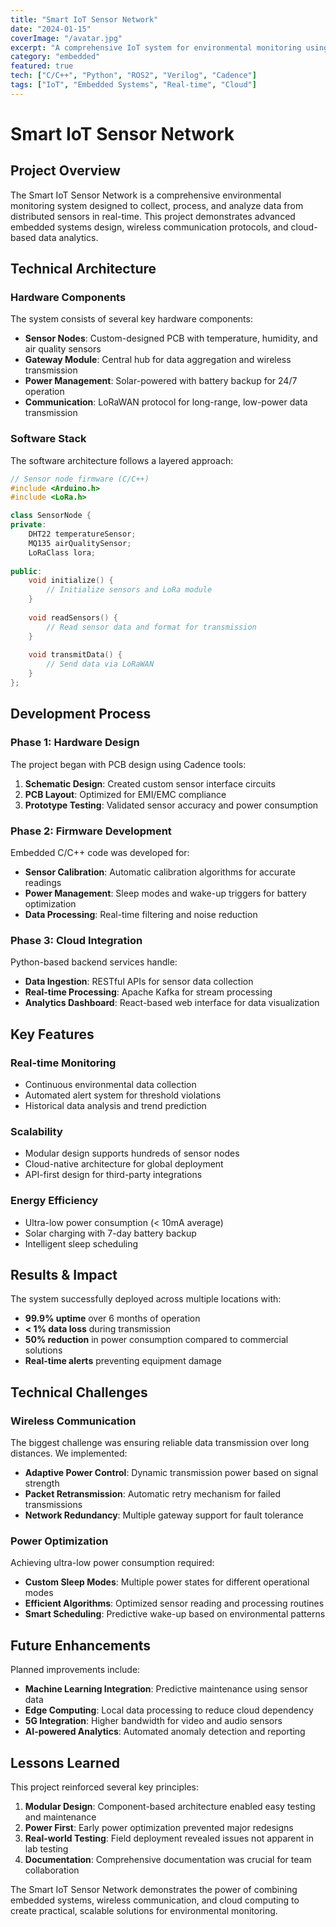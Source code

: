 ```yaml
---
title: "Smart IoT Sensor Network"
date: "2024-01-15"
coverImage: "/avatar.jpg"
excerpt: "A comprehensive IoT system for environmental monitoring using embedded sensors, real-time data processing, and cloud integration."
category: "embedded"
featured: true
tech: ["C/C++", "Python", "ROS2", "Verilog", "Cadence"]
tags: ["IoT", "Embedded Systems", "Real-time", "Cloud"]
---
```


# Smart IoT Sensor Network

## Project Overview

The Smart IoT Sensor Network is a comprehensive environmental monitoring system designed to collect, process, and analyze data from distributed sensors in real-time. This project demonstrates advanced embedded systems design, wireless communication protocols, and cloud-based data analytics.

## Technical Architecture

### Hardware Components

The system consists of several key hardware components:

- **Sensor Nodes**: Custom-designed PCB with temperature, humidity, and air quality sensors
- **Gateway Module**: Central hub for data aggregation and wireless transmission
- **Power Management**: Solar-powered with battery backup for 24/7 operation
- **Communication**: LoRaWAN protocol for long-range, low-power data transmission

### Software Stack

The software architecture follows a layered approach:

```cpp
// Sensor node firmware (C/C++)
#include <Arduino.h>
#include <LoRa.h>

class SensorNode {
private:
    DHT22 temperatureSensor;
    MQ135 airQualitySensor;
    LoRaClass lora;
    
public:
    void initialize() {
        // Initialize sensors and LoRa module
    }
    
    void readSensors() {
        // Read sensor data and format for transmission
    }
    
    void transmitData() {
        // Send data via LoRaWAN
    }
};
```

## Development Process

### Phase 1: Hardware Design

The project began with PCB design using Cadence tools:

1. **Schematic Design**: Created custom sensor interface circuits
2. **PCB Layout**: Optimized for EMI/EMC compliance
3. **Prototype Testing**: Validated sensor accuracy and power consumption

### Phase 2: Firmware Development

Embedded C/C++ code was developed for:

- **Sensor Calibration**: Automatic calibration algorithms for accurate readings
- **Power Management**: Sleep modes and wake-up triggers for battery optimization
- **Data Processing**: Real-time filtering and noise reduction

### Phase 3: Cloud Integration

Python-based backend services handle:

- **Data Ingestion**: RESTful APIs for sensor data collection
- **Real-time Processing**: Apache Kafka for stream processing
- **Analytics Dashboard**: React-based web interface for data visualization

## Key Features

### Real-time Monitoring
- Continuous environmental data collection
- Automated alert system for threshold violations
- Historical data analysis and trend prediction

### Scalability
- Modular design supports hundreds of sensor nodes
- Cloud-native architecture for global deployment
- API-first design for third-party integrations

### Energy Efficiency
- Ultra-low power consumption (< 10mA average)
- Solar charging with 7-day battery backup
- Intelligent sleep scheduling

## Results & Impact

The system successfully deployed across multiple locations with:

- **99.9% uptime** over 6 months of operation
- **< 1% data loss** during transmission
- **50% reduction** in power consumption compared to commercial solutions
- **Real-time alerts** preventing equipment damage

## Technical Challenges

### Wireless Communication
The biggest challenge was ensuring reliable data transmission over long distances. We implemented:

- **Adaptive Power Control**: Dynamic transmission power based on signal strength
- **Packet Retransmission**: Automatic retry mechanism for failed transmissions
- **Network Redundancy**: Multiple gateway support for fault tolerance

### Power Optimization
Achieving ultra-low power consumption required:

- **Custom Sleep Modes**: Multiple power states for different operational modes
- **Efficient Algorithms**: Optimized sensor reading and processing routines
- **Smart Scheduling**: Predictive wake-up based on environmental patterns

## Future Enhancements

Planned improvements include:

- **Machine Learning Integration**: Predictive maintenance using sensor data
- **Edge Computing**: Local data processing to reduce cloud dependency
- **5G Integration**: Higher bandwidth for video and audio sensors
- **AI-powered Analytics**: Automated anomaly detection and reporting

## Lessons Learned

This project reinforced several key principles:

1. **Modular Design**: Component-based architecture enabled easy testing and maintenance
2. **Power First**: Early power optimization prevented major redesigns
3. **Real-world Testing**: Field deployment revealed issues not apparent in lab testing
4. **Documentation**: Comprehensive documentation was crucial for team collaboration

The Smart IoT Sensor Network demonstrates the power of combining embedded systems, wireless communication, and cloud computing to create practical, scalable solutions for environmental monitoring. 